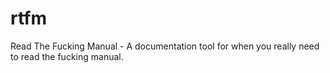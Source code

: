 # rtfm
Read The Fucking Manual - A documentation tool for when you really need to read the fucking manual.
